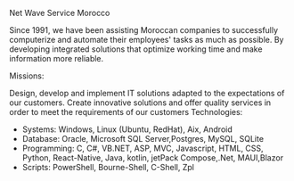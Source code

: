 Net Wave Service Morocco

Since 1991, we have been assisting Moroccan companies to successfully computerize and automate their employees' tasks as much as possible. By developing integrated solutions that optimize working time and make information more reliable.

Missions:

Design, develop and implement IT solutions adapted to the expectations of our customers.
Create innovative solutions and offer quality services in order to meet the requirements of our customers
Technologies:

- Systems: Windows, Linux (Ubuntu, RedHat), Aix, Android
- Database: Oracle, Microsoft SQL Server,Postgres, MySQL, SQLite
- Programming: C, C#, VB.NET, ASP, MVC, Javascript, HTML, CSS, Python, React-Native, Java, kotlin, jetPack Compose,.Net, MAUI,Blazor
- Scripts: PowerShell, Bourne-Shell, C-Shell, Zpl
